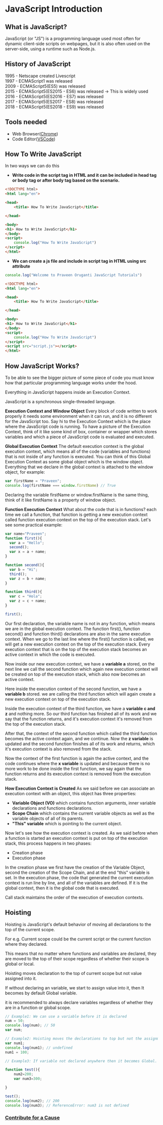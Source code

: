 # JavaScript Introduction

## What is JavaScript?
JavaScript (or "JS") is a programming language used most often for dynamic client-side scripts on webpages, but it is also often used on the server-side, using a runtime such as Node.js.

## History of JavaScript
1995 - Netscape created Livescript<br>
1997 - ECMAScript1 was released<br>
2009 - ECMAScript5(ES5) was released<br>
2015 - ECMAScript5(ES2015 - ES6) was released -> This is widely used<br>
2016 - ECMAScript5(ES2016 - ES7) was released<br>
2017 - ECMAScript5(ES2017 - ES8) was released<br>
2018 - ECMAScript5(ES2018 - ES9) was released<br>

## Tools needed
- Web Browser([Chrome](https://www.google.com/chrome/?brand=CHBD&brand=FKPE&gclid=Cj0KCQiA5vb-BRCRARIsAJBKc6IjMi1GbbkXQKjcpNOnOQVuXI8nmkx54QpyhTUpiDVEXAI32lHhvToaAtE-EALw_wcB&gclsrc=aw.ds))
- Code Editor([VSCode](https://code.visualstudio.com/download))
## How To Write JavaScript

In two ways we can do this

- **Write code in the script tag in HTML and it can be included in head tag or body tag or after body tag based on the scenario.**

```HTML
<!DOCTYPE html>
<html lang="en">

<head>
    <title> How To Write JavaScript</title>

</head>

<body>
<h1> How to Write JavaScript</h1>
</body>
<script>
    console.log("How To Write JavaScript")
</script>
</html>
```
- **We can create a js file and include in script tag in HTML using src attribute**

```javascript
console.log("Welcome to Praveen Oruganti JavaScript Tutorials")
```

```HTML
<!DOCTYPE html>
<html lang="en">

<head>
    <title> How To Write JavaScript</title>

</head>

<body>
<h1> How to Write JavaScript</h1>
</body>
<script>
    console.log("How To Write JavaScript")
</script>
<script src="script.js"></script>
</html>
```
## How JavaScript Works?

To be able to see the bigger picture of some piece of code you must know how that particular programming language works under the hood.

Everything in JavaScript happens inside an Execution Context.


JavaScript is a synchronous single-threaded language.

**Execution Context and Window Object**
Every block of code written to work properly it needs some environment when it can run, and it is no different for the JavaScript too. Say hi to the Execution Context which is the place where the JavaScript code is running. To have a picture of the Execution Context, think of it like some kind of box, container or wrapper which stores variables and which a piece of JavaScript code is evaluated and executed.

**Global Execution Context**
The default execution context is the global execution context, which means all of the code (variables and functions) that is not inside of any function is executed. You can think of this Global Execution Context as some global object which is the window object. Everything that we declare in the global context is attached to the window object, for example:

```javascript
var firstName = "Praveen";
console.log(firstName === window.firstName) // True
```
Declaring the variable firstName or window.firstName is the same thing, think of it like firstName is a property of window object.

**Function Execution Context**
What about the code that is in functions? each time we call a function, that function is getting a new execution context called function execution context on the top of the execution stack. Let's see some practical example:

```javascript
var name="Praveen";
function first(){
  var a = "Hello";
  second();
  var x = a + name;
}

function second(){
  var b = "Hi";
  third();
  var z = b + name;
}

function third(){
  var c = "Hola";
  var z = c + name;
}

first();

```
Our first declaration, the variable name is not in any function, which means we are in the global execution context. The function first(), function second() and function third() declarations are also in the same execution context. When we go to the last line where the first() function is called, we will get a new execution context on the top of the execution stack. Every execution context that is on the top of the execution stack becomes an active context in which the code is executed.

Now inside our new execution context, we have a **variable a** stored, on the next line we call the second function which again new execution context will be created on top of the execution stack, which also now becomes an active context.

Here inside the execution context of the second function, we have a **variable b** stored. we are calling the third function which will again create a new execution context on top of the execution stack.

Inside the execution context of the third function, we have a **variable c and z** and nothing more. So our third function has finished all of its work and we say that the function returns, and it's execution context it's removed from the top of the execution stack.

After that, the context of the second function which called the third function becomes the active context again, and we continue. Now the **z variable** is updated and the second function finishes all of its work and returns, which it's execution context is also removed from the stack.

Now the context of the first function is again the active context, and the code continues where the **x variable** is updated and because there is no more work to be done inside the first function, we say again that the function returns and its execution context is removed from the execution stack.

**How Execution Context is Created**
As we said before we can associate an execution context with an object, this object has three properties:

- **Variable Object (VO)** which contains function arguments, inner variable declarations and functions declarations.
- **Scope Chain** which contains the current variable objects as well as the variable objects of all of its parents.
- **"This" variable** which is pointing to the current object.

Now let's see how the execution context is created. As we said before when a function is started an execution context is put on top of the execution stack, this process happens in two phases:
- Creation phase
- Execution phase

In the creation phase we first have the creation of the Variable Object, second the creation of the Scope Chain, and at the end "this" variable is set. In the execution phase, the code that generated the current execution context is run line by line, and all of the variables are defined. If it is the global context, then it is the global code that is executed.

Call stack maintains the order of the execution of execution contexts.

## Hoisting

Hoisting is JavaScript's default behavior of moving all declarations to the top of the current scope.

For e.g. Current scope could be the current script or the current function where they declared.

This means that no matter where functions and variables are declared, they are moved to the top of their scope regardless of whether their scope is global or local.

Hoisting moves declaration to the top of current scope but not value assigned into it.

If without declaring an variable, we start to assign value into it, then It becomes by default Global variable.

it is recommended to always declare variables regardless of whether they are in a function or global scope.

```javascript
// Example1: We can use a variable before it is declared
num = 50;
console.log(num); // 50
var num;

// Example2: Hoisting moves the declarations to top but not the assignments.
var num1;
console.log(num1); // undefined
num1 = 100;

// Example3: If variable not declared anywhere then it becomes Global.

function test(){
    num2=200;
    var num3=300;

}

test();
console.log(num2); // 200
console.log(num3); // ReferenceError: num3 is not defined

```

### [Contribute for a Cause](http://bit.ly/2WryDT8)